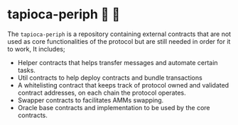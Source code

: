 # tapioca-periph 🍹 🤙

The `tapioca-periph` is a repository containing external contracts that are not used as core functionalities of the protocol but are still needed in order for it to work, It includes;

- Helper contracts that helps transfer messages and automate certain tasks.
- Util contracts to help deploy contracts and bundle transactions
- A whitelisting contract that keeps track of protocol owned and validated contract addresses, on each chain the protocol operates.
- Swapper contracts to facilitates AMMs swapping.
- Oracle base contracts and implementation to be used by the core contracts.